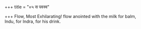 +++
title = "०५ स पवस्व"

+++
Flow, Most Exhilarating! flow anointed with the milk for balm,  
     Indu, for Indra, for his drink.